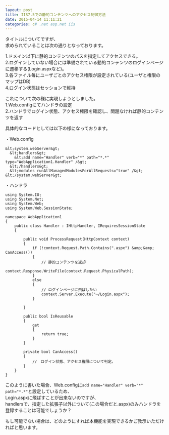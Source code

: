```yaml
---
layout: post
title: IIS7.5での静的コンテンツへのアクセス制御方法
date: 2015-04-14 11:11:21
categories: c# .net asp.net iis
---
```

<p>タイトルについてですが、<br>
求められていることは次の通りとなっております。</p>

<p>1.ドメイン以下に静的コンテンツのパスを指定してアクセスできる。<br>
2.ログインしていない場合には準備されている動的コンテンツのログインページに遷移する(Login.aspxなど)。<br>
3.各ファイル毎にユーザごとのアクセス権限が設定されている(ユーザと権限のマップはDB)<br>
4.ログイン状態はセッションで維持</p>

<p>これについて次の様に実現しようとしました。<br>
1.Web.configにてハンドラの設定<br>
2.ハンドラでログイン状態、アクセス権限を確認し、問題なければ静的コンテンツを返す</p>

<p>具体的なコードとしては以下の様になっております。</p>

<p>・Web.config</p>

```
&lt;system.webServer&gt;
  &lt;handlers&gt;
    &lt;add name="Handler" verb="*" path="*.*" type="WebApplication1.Handler" /&gt;
  &lt;/handlers&gt;
  &lt;modules runAllManagedModulesForAllRequests="true" /&gt;
&lt;/system.webServer&gt;
```

<p>・ハンドラ</p>

```
using System.IO;
using System.Net;
using System.Web;
using System.Web.SessionState;

namespace WebApplication1
{
    public class Handler : IHttpHandler, IRequiresSessionState
    {

        public void ProcessRequest(HttpContext context)
        {
            if (!context.Request.Path.Contains(".aspx") &amp;&amp; CanAccess())
            {
                // 静的コンテンツを返却
                context.Response.WriteFile(context.Request.PhysicalPath);
            }
            else
            {
                // ログインページに飛ばしたい
                context.Server.Execute("~/Login.aspx");
            }

        }

        public bool IsReusable
        {
            get
            {
                return true;
            }
        }

        private bool CanAccess()
        {
            //　ログイン状態、アクセス権限について判定。
        }
    }
}
```

<p>このように書いた場合、Web.configに<code>add name="Handler" verb="*" path="*.*"</code>と設定しているため、<br>
Login.aspxに飛ばすことが出来ないのですが、<br>
handlersで、指定した拡張子以外について(この場合だと.aspx)のみハンドラを登録することは可能でしょうか？</p>

<p>もし可能でない場合は、どのようにすれば本機能を実現できるかご教示いただければと思います。</p>
